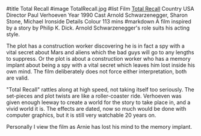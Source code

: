 #title Total Recall
#image	TotalRecall.jpg
#list
Film	[Total Recall](https://www.imdb.com/title/tt0100802/)
Country	USA
Director	Paul Verhoeven
Year	1990
Cast	Arnold Schwarzenegger, Sharon Stone, Michael Ironside
Details	Colour 113 mins
#markdown
A film inspired by a story by Philip K.
Dick.  Arnold Schwarzenegger's role suits his
acting style.

The plot has a construction worker discovering he is in fact a spy
with a vital secret about Mars and aliens which the bad guys will
go to any lengths to suppress.  Or the plot is about a construction
worker who has a memory implant about being a spy with a vital
secret which leaves him lost inside his own mind.  The film
deliberately does not force either interpretation, both are valid.

"Total Recall" rattles along at high speed, not taking itself too
seriously.  The set-pieces and plot twists are like a roller-coaster
ride.  Verhoeven was given enough leeway to create a world for the
story to take place in, and a vivid world it is.  The effects are
dated, now so much would be done with computer graphics, but it is
still very watchable 20 years on.

Personally I view the film as Arnie has lost his mind to the memory
implant.
